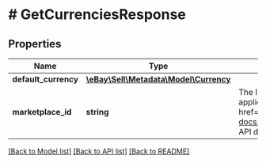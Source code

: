 # # GetCurrenciesResponse

## Properties

Name | Type | Description | Notes
------------ | ------------- | ------------- | -------------
**default_currency** | [**\eBay\Sell\Metadata\Model\Currency**](Currency.md) |  | [optional]
**marketplace_id** | **string** | The ID of the eBay marketplace to which the default currency applies. For implementation help, refer to &lt;a href&#x3D;&#39;https://developer.ebay.com/api-docs/sell/metadata/types/bas:MarketplaceIdEnum&#39;&gt;eBay API documentation&lt;/a&gt; | [optional]

[[Back to Model list]](../../README.md#models) [[Back to API list]](../../README.md#endpoints) [[Back to README]](../../README.md)
